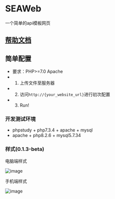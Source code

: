 # SEAWeb
一个简单的api模板网页

## [帮助文档](https://molanp.github.io/SEAWeb_docs/)

## 简单配置

- 要求：PHP>=7.0 Apache
- 1. 上传文件至服务器
- 2. 访问`http://{your_website_url}`进行初次配置
- 3. Run!

### 开发测试环境

- phpstudy + php7.3.4 + apache + mysql
- apache + php8.2.6 + mysql5.7.34

### 样式(0.1.3-beta)

电脑端样式

![image](https://github.com/molanp/SEAWeb/assets/104612722/e353df31-9321-41b2-9d29-a41e4f79fa00)

手机端样式

![image](https://github.com/molanp/SEAWeb/assets/104612722/5b191209-5550-43a7-9fef-407dbafd1008)